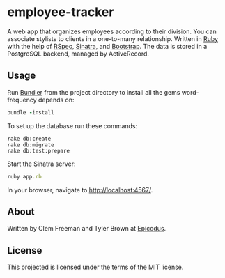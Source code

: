 employee-tracker
================

A web app that organizes employees according to their division. You can associate stylists to clients in a one-to-many relationship. Written in [Ruby](http://www.ruby-lang.org/) with the help of [RSpec](http://rspec.info/), [Sinatra](http://www.sinatrarb.com/), and [Bootstrap](http://http://getbootstrap.com/). The data is stored in a PostgreSQL backend, managed by ActiveRecord.

Usage
-----

Run [Bundler](http://bundler.io/) from the project directory to install all the gems word-frequency depends on:

```ruby
bundle -install
```

To set up the database run these commands:

```
rake db:create
rake db:migrate
rake db:test:prepare
```

Start the Sinatra server:

```ruby
ruby app.rb
```

In your browser, navigate to [http://localhost:4567/](http://localhost:4567/).

About
-----

Written by Clem Freeman and Tyler Brown at [Epicodus](http://www.epicodus.com/).

License
-------

This projected is licensed under the terms of the MIT license.
